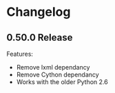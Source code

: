 # Changelog

## 0.50.0 Release
Features:
  - Remove lxml dependancy
  - Remove Cython dependancy
  - Works with the older Python 2.6

